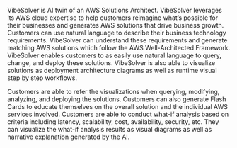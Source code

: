 VibeSolver is AI twin of an AWS Solutions Architect. VibeSolver leverages its AWS cloud expertise to help customers reimagine what’s possible for their businesses and generates AWS solutions that drive business growth. Customers can use natural language to describe their business technology requirements. VibeSolver can understand these requirements and generate matching AWS solutions which follow the AWS Well-Architected Framework. VibeSolver enables customers to as easily use natural language to query, change, and deploy these solutions. VibeSolver is also able to visualize solutions as deployment architecture diagrams as well as runtime visual step by step workflows.

Customers are able to refer the visualizations when querying, modifying, analyzing, and deploying the solutions. Customers can also generate Flash Cards to educate themselves on the overall solution and the individual AWS services involved. Customers are able to conduct what-if analysis based on criteria including latency, scalability, cost, availability, security, etc. They can visualize the what-if analysis results as visual diagrams as well as narrative explanation generated by the AI.

